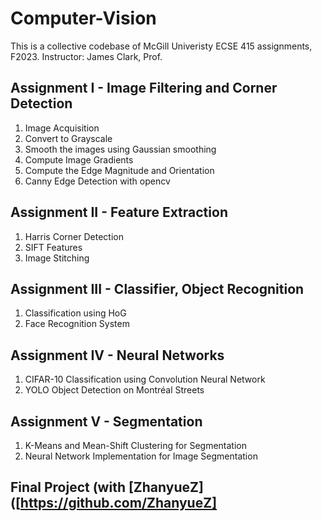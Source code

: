 # Computer-Vision
This is a collective codebase of McGill Univeristy ECSE 415 assignments, F2023.
Instructor: James Clark, Prof.

## Assignment I - Image Filtering and Corner Detection
1. Image Acquisition
2. Convert to Grayscale
3. Smooth the images using Gaussian smoothing
4. Compute Image Gradients
5. Compute the Edge Magnitude and Orientation
6. Canny Edge Detection with opencv

## Assignment II - Feature Extraction
1. Harris Corner Detection
2. SIFT Features
3. Image Stitching

## Assignment III - Classifier, Object Recognition
1. Classification using HoG
2. Face Recognition System

## Assignment IV - Neural Networks
1. CIFAR-10 Classification using Convolution Neural Network
2. YOLO Object Detection on Montréal Streets

## Assignment V - Segmentation
1. K-Means and Mean-Shift Clustering for Segmentation
2. Neural Network Implementation for Image Segmentation

## Final Project (with [ZhanyueZ]([https://github.com/ZhanyueZ]
